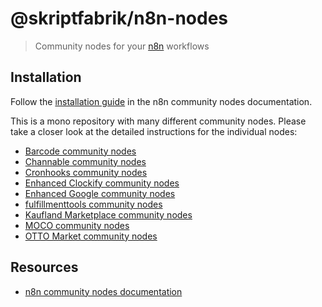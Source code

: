 # @skriptfabrik/n8n-nodes

> Community nodes for your [n8n](https://n8n.io/) workflows

## Installation

Follow the [installation guide](https://docs.n8n.io/integrations/community-nodes/installation/) in the n8n community
nodes documentation.

This is a mono repository with many different community nodes.
Please take a closer look at the detailed instructions for the individual nodes:

- [Barcode community nodes](nodes/barcode/README.md)
- [Channable community nodes](nodes/channable/README.md)
- [Cronhooks community nodes](nodes/cronhooks/README.md)
- [Enhanced Clockify community nodes](nodes/clockify-enhanced/README.md)
- [Enhanced Google community nodes](nodes/google-enhanced/README.md)
- [fulfillmenttools community nodes](nodes/fulfillmenttools/README.md)
- [Kaufland Marketplace community nodes](nodes/kaufland-marketplace/README.md)
- [MOCO community nodes](nodes/moco/README.md)
- [OTTO Market community nodes](nodes/otto-market/README.md)

## Resources

- [n8n community nodes documentation](https://docs.n8n.io/integrations/community-nodes/)
